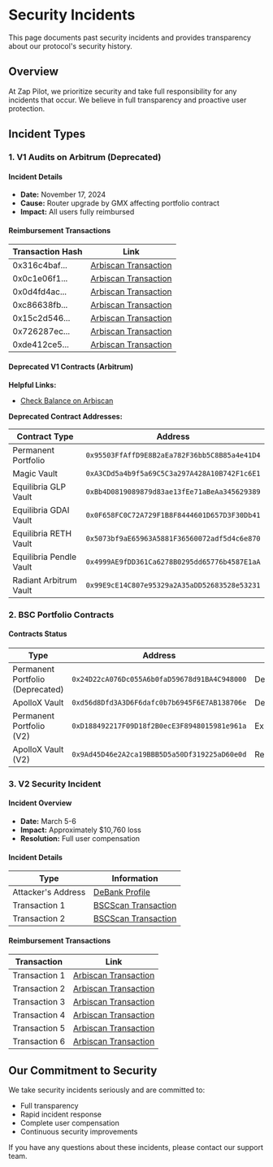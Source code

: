 # Security Incidents

This page documents past security incidents and provides transparency about our protocol's security
history.

## Overview

At Zap Pilot, we prioritize security and take full responsibility for any incidents that occur. We
believe in full transparency and proactive user protection.

## Incident Types

### 1. V1 Audits on Arbitrum (Deprecated)

#### Incident Details

- **Date:** November 17, 2024
- **Cause:** Router upgrade by GMX affecting portfolio contract
- **Impact:** All users fully reimbursed

#### Reimbursement Transactions

| Transaction Hash | Link                                                                                                              |
| ---------------- | ----------------------------------------------------------------------------------------------------------------- |
| 0x316c4baf...    | [Arbiscan Transaction](https://arbiscan.io/tx/0x316c4baf20c54a3c520ed33a91a692c575efd9051d6213c43ccc8f69a97b6056) |
| 0x0c1e06f1...    | [Arbiscan Transaction](https://arbiscan.io/tx/0x0c1e06f16eba9e38076b91264e3410fa68cc5815f34006b4be311ee3de23dd13) |
| 0x0d4fd4ac...    | [Arbiscan Transaction](https://arbiscan.io/tx/0x0d4fd4ac737b5eead65335f8f1c53ac75c781bc83cd5803043b059d101730df3) |
| 0xc86638fb...    | [Arbiscan Transaction](https://arbiscan.io/tx/0xc86638fb98b44caf419ff80aae5995190c3c6996c60908f8c7a65fadf2aa06da) |
| 0x15c2d546...    | [Arbiscan Transaction](https://arbiscan.io/tx/0x15c2d54601e1e43b93ac722ea7455f822e2fde515888d07d86c3644e74166c0c) |
| 0x726287ec...    | [Arbiscan Transaction](https://arbiscan.io/tx/0x726287ec44bb1699e5a4bddf27a916d262a1fa1b5b4cdf0a4bee2f866489cb8e) |
| 0xde412ce5...    | [Arbiscan Transaction](https://arbiscan.io/tx/0xde412ce59a8a742b1b1ce25300dbb86442ad03472e7a32cbf160c94c6cf97e7f) |

#### Deprecated V1 Contracts (Arbitrum)

**Helpful Links:**

- [Check Balance on Arbiscan](https://arbiscan.io/token/0x95503FfAffD9E8B2aEa782F36bb5C8B85a4e41D4#balances)

**Deprecated Contract Addresses:**

| Contract Type           | Address                                      |
| ----------------------- | -------------------------------------------- |
| Permanent Portfolio     | `0x95503FfAffD9E8B2aEa782F36bb5C8B85a4e41D4` |
| Magic Vault             | `0xA3CDd5a4b9f5a69C5C3a297A428A10B742F1c6E1` |
| Equilibria GLP Vault    | `0xBb4D0819089879d83ae13fEe71aBeAa345629389` |
| Equilibria GDAI Vault   | `0x0F658FC0C72A729F1B8F8444601D657D3F30Db41` |
| Equilibria RETH Vault   | `0x5073bf9aE65963A5881F36560072adf5d4c6e870` |
| Equilibria Pendle Vault | `0x4999AE9fDD361Ca6278B0295dd65776b4587E1aA` |
| Radiant Arbitrum Vault  | `0x99E9cE14C807e95329a2A35aDD52683528e53231` |

### 2. BSC Portfolio Contracts

#### Contracts Status

| Type                             | Address                                      | Status     |
| -------------------------------- | -------------------------------------------- | ---------- |
| Permanent Portfolio (Deprecated) | `0x24D22cA076Dc055A6b0faD59678d91BA4C948000` | Deprecated |
| ApolloX Vault                    | `0xd56d8Dfd3A3D6F6dafc0b7b6945F6E7AB138706e` | Deprecated |
| Permanent Portfolio (V2)         | `0xD188492217F09D18f2B0ecE3F8948015981e961a` | Exploited  |
| ApolloX Vault (V2)               | `0x9Ad45D46e2A2ca19BBB5D5a50Df319225aD60e0d` | Redeployed |

### 3. V2 Security Incident

#### Incident Overview

- **Date:** March 5-6
- **Impact:** Approximately $10,760 loss
- **Resolution:** Full user compensation

#### Incident Details

| Type               | Information                                                                                                      |
| ------------------ | ---------------------------------------------------------------------------------------------------------------- |
| Attacker's Address | [DeBank Profile](https://debank.com/profile/0xff61ba33ed51322bb716eab4137adf985644b94d)                          |
| Transaction 1      | [BSCScan Transaction](https://bscscan.com/tx/0x541260769bd8c389a5896fb46982ff4f8821a8b22b6e1e4399bf01e841fb9ce4) |
| Transaction 2      | [BSCScan Transaction](https://bscscan.com/tx/0x9983ca8eaee9ee69629f74537eaf031272af75f1e5a7725911d8b06df17c67ca) |

#### Reimbursement Transactions

| Transaction   | Link                                                                                                              |
| ------------- | ----------------------------------------------------------------------------------------------------------------- |
| Transaction 1 | [Arbiscan Transaction](https://arbiscan.io/tx/0x2ca790c16af0dac48c8f44b2fae98423164d17ac32e812b62af56117951ac4ef) |
| Transaction 2 | [Arbiscan Transaction](https://arbiscan.io/tx/0xe365eda955d5fa48c2aceee6375cb6600c02587a74c434c036b069900933bf5e) |
| Transaction 3 | [Arbiscan Transaction](https://arbiscan.io/tx/0x6f3155dcad603017fd49d17112ccabba6c7645acc99c1fc1c7c655fb2a408989) |
| Transaction 4 | [Arbiscan Transaction](https://arbiscan.io/tx/0x6f3155dcad603017fd49d17112ccabba6c7645acc99c1fc1c7c655fb2a408989) |
| Transaction 5 | [Arbiscan Transaction](https://arbiscan.io/tx/0x5c7a92902435dda8b521eea5706cf73a81497a7154b82c3f2f5a0126b1f5076a) |
| Transaction 6 | [Arbiscan Transaction](https://arbiscan.io/tx/0x8e6dfbf7b660a2c9e5d4dbdb595948bf4506ff70492f9fdb2c582c9a7ae8d9e7) |

## Our Commitment to Security

We take security incidents seriously and are committed to:

- Full transparency
- Rapid incident response
- Complete user compensation
- Continuous security improvements

If you have any questions about these incidents, please contact our support team.
